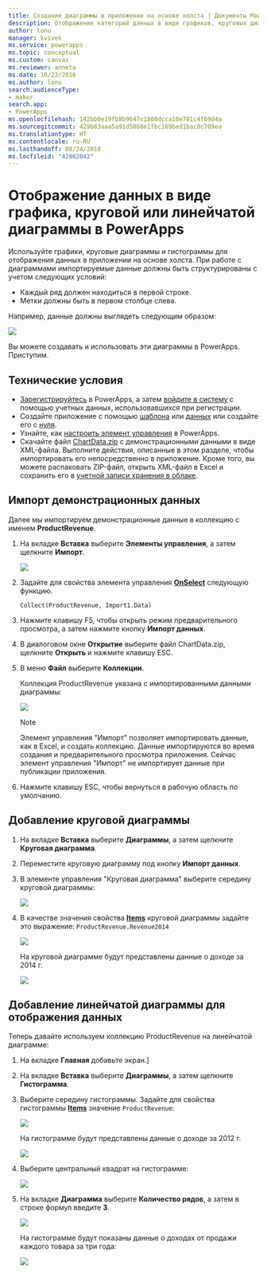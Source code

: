 ```yaml
---
title: Создание диаграммы в приложении на основе холста | Документы Майкрософт
description: Отображение категорий данных в виде графиков, круговых диаграмм или гистограмм в приложении на основе холста в PowerApps
author: lonu
manager: kvivek
ms.service: powerapps
ms.topic: conceptual
ms.custom: canvas
ms.reviewer: anneta
ms.date: 10/23/2016
ms.author: lonu
search.audienceType:
- maker
search.app:
- PowerApps
ms.openlocfilehash: 142bb0e19fb8b9647c1808dcca10e781c4f69d4a
ms.sourcegitcommit: 429b83aaa5a91d5868e1fbc169bed1bac0c709ea
ms.translationtype: HT
ms.contentlocale: ru-RU
ms.lasthandoff: 08/24/2018
ms.locfileid: "42862042"
---
```

# <a name="show-data-in-a-line-pie-or-bar-chart-in-powerapps"></a>Отображение данных в виде графика, круговой или линейчатой диаграммы в PowerApps

Используйте графики, круговые диаграммы и гистограммы для отображения данных в приложении на основе холста. При работе с диаграммами импортируемые данные должны быть структурированы с учетом следующих условий:

* Каждый ряд должен находиться в первой строке.
* Метки должны быть в первом столбце слева.

Например, данные должны выглядеть следующим образом:

![][9]

Вы можете создавать и использовать эти диаграммы в PowerApps. Приступим.

## <a name="prerequisites"></a>Технические условия

* [Зарегистрируйтесь](../signup-for-powerapps.md) в PowerApps, а затем [войдите в систему](https://web.powerapps.com?utm_source=padocs&utm_medium=linkinadoc&utm_campaign=referralsfromdoc) с помощью учетных данных, использовавшихся при регистрации.
* Создайте приложение с помощью [шаблона](get-started-test-drive.md) или [данных](get-started-create-from-data.md) или создайте его с [нуля](get-started-create-from-blank.md).
* Узнайте, как [настроить элемент управления](add-configure-controls.md) в PowerApps.
* Скачайте файл [ChartData.zip](http://pwrappssamples.blob.core.windows.net/samples/ChartData.zip) с демонстрационными данными в виде XML-файла. Выполните действия, описанные в этом разделе, чтобы импортировать его непосредственно в приложение. Кроме того, вы можете распаковать ZIP-файл, открыть XML-файл в Excel и сохранить его в [учетной записи хранения в облаке](connections/cloud-storage-blob-connections.md).

## <a name="import-the-sample-data"></a>Импорт демонстрационных данных
Далее мы импортируем демонстрационные данные в коллекцию с именем **ProductRevenue**.

1. На вкладке **Вставка** выберите **Элементы управления**, а затем щелкните **Импорт**.  

    ![][11]  

2. Задайте для свойства элемента управления **[OnSelect](controls/properties-core.md)** следующую функцию.  

   ```Collect(ProductRevenue, Import1.Data)```

3. Нажмите клавишу F5, чтобы открыть режим предварительного просмотра, а затем нажмите кнопку **Импорт данных**.

4. В диалоговом окне **Открытие** выберите файл ChartData.zip, щелкните **Открыть** и нажмите клавишу ESC.

5. В меню **Файл** выберите **Коллекции**.

    Коллекция ProductRevenue указана с импортированными данными диаграммы:

    ![][1]  

   > [!NOTE]
   > Элемент управления "Импорт" позволяет импортировать данные, как в Excel, и создать коллекцию. Данные импортируются во время создания и предварительного просмотра приложения. Сейчас элемент управления "Импорт" не импортирует данные при публикации приложения.
   >

6. Нажмите клавишу ESC, чтобы вернуться в рабочую область по умолчанию.

## <a name="add-a-pie-chart"></a>Добавление круговой диаграммы
1. На вкладке **Вставка** выберите **Диаграммы**, а затем щелкните **Круговая диаграмма**.

2. Переместите круговую диаграмму под кнопку **Импорт данных**.

3. В элементе управления "Круговая диаграмма" выберите середину круговой диаграммы:   

    ![][10]

4. В качестве значения свойства **[Items](controls/properties-core.md)** круговой диаграммы задайте это выражение: `ProductRevenue.Revenue2014`

    ![][2]  

    На круговой диаграмме будут представлены данные о доходе за 2014 г.

    ![][3]  

## <a name="add-a-bar-chart-to-display-your-data"></a>Добавление линейчатой диаграммы для отображения данных
Теперь давайте используем коллекцию ProductRevenue на линейчатой диаграмме:

1. На вкладке **Главная** добавьте экран.]

2. На вкладке **Вставка** выберите **Диаграммы**, а затем щелкните **Гистограмма**.

3. Выберите середину гистограммы. Задайте для свойства гистограммы **[Items](controls/properties-core.md)** значение ```ProductRevenue```:

    ![][12]  

    На гистограмме будут представлены данные о доходе за 2012 г.

    ![][4]  

4. Выберите центральный квадрат на гистограмме:

    ![][5]

5. На вкладке **Диаграмма** выберите **Количество рядов**, а затем в строке формул введите **3**.

    ![][6]  

    На гистограмме будут показаны данные о доходах от продажи каждого товара за три года:

    ![][7]  

[1]: ./media/use-line-pie-bar-chart/productrevenuecollection.png
[2]: ./media/use-line-pie-bar-chart/itemsexpression.png
[3]: ./media/use-line-pie-bar-chart/piechart.png
[4]: ./media/use-line-pie-bar-chart/columnchart.png
[5]: ./media/use-line-pie-bar-chart/columnchartseries.png
[6]: ./media/use-line-pie-bar-chart/columnchartseriesfunction.png
[7]: ./media/use-line-pie-bar-chart/columnchartthreeyears.png
[8]: ./media/use-line-pie-bar-chart/preview.png
[9]: ./media/use-line-pie-bar-chart/tableformat.png
[10]: ./media/use-line-pie-bar-chart/middlepiechart.png
[11]: ./media/use-line-pie-bar-chart/import.png
[12]: ./media/use-line-pie-bar-chart/itemscolumnchart.png
